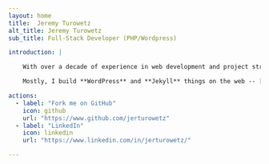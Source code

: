 ```yaml
---
layout: home
title:  Jeremy Turowetz
alt_title: Jeremy Turowetz
sub_title: Full-Stack Developer (PHP/Wordpress)

introduction: |

    With over a decade of experience in web development and project strategy, I focus strong, analytical problem solving skills on user experience and stability. One of my favorite things is that clients tend to come to me with new projects, not looking for bandaids for old ones.

    Mostly, I build **WordPress** and **Jekyll** things on the web -- [this site](https://github.com/jerturowetz/jerturowetz.github.io) among them.

actions:
  - label: "Fork me on GitHub"
    icon: github
    url: "https://www.github.com/jerturowetz"
  - label: "LinkedIn"
    icon: linkedin
    url: "https://www.linkedin.com/in/jerturowetz/"

---
```

